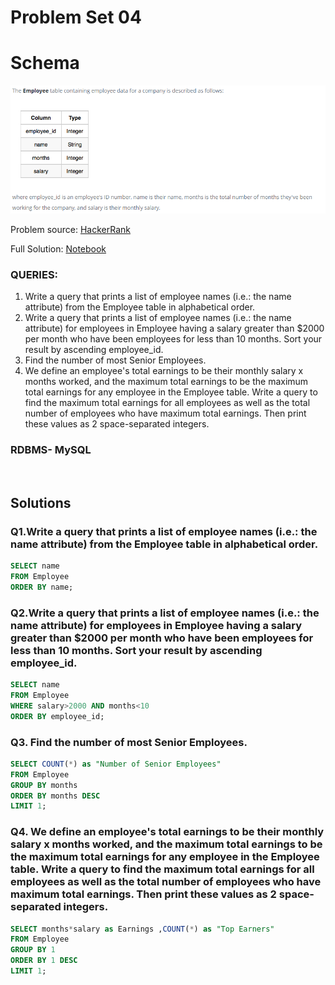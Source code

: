 # Problem Set 04

# Schema
![alt text](https://github.com/Mahmud-Buet15/60-days-of-SQL/blob/main/Problem_set_04/dataset/schema.png)

Problem source: [HackerRank](https://www.hackerrank.com/domains/sql?badge_type=sql)

Full Solution: [Notebook](https://github.com/Mahmud-Buet15/60-days-of-SQL/blob/main/Problem_set_04/Problem_set_04.ipynb)

### QUERIES:
1.	Write a query that prints a list of employee names (i.e.: the name attribute) from the Employee table in alphabetical order.
2.	Write a query that prints a list of employee names (i.e.: the name attribute) for employees in Employee having a salary greater than $2000 per month who have been employees for less than 10 months. Sort your result by ascending employee_id.
3.	Find the number of most Senior Employees.
4.	We define an employee's total earnings to be their monthly salary x months worked, and the maximum total earnings to be the maximum total earnings for any employee in the Employee table. Write a query to find the maximum total earnings for all employees as well as the total number of employees who have maximum total earnings. Then print these values as 2 space-separated integers.

### RDBMS- MySQL

<br /> 

## Solutions

### **Q1.Write a query that prints a list of employee names (i.e.: the name attribute) from the Employee table in alphabetical order.**
```sql
SELECT name 
FROM Employee
ORDER BY name;
```



### **Q2.Write a query that prints a list of employee names (i.e.: the name attribute) for employees in Employee having a salary greater than $2000 per month who have been employees for less than 10 months. Sort your result by ascending employee_id.**
```sql
SELECT name 
FROM Employee
WHERE salary>2000 AND months<10
ORDER BY employee_id;
```



### **Q3. Find the number of most Senior Employees.**
```sql
SELECT COUNT(*) as "Number of Senior Employees" 
FROM Employee
GROUP BY months 
ORDER BY months DESC
LIMIT 1;
```


### **Q4. We define an employee's total earnings to be their monthly salary x months worked, and the maximum total earnings to be the maximum total earnings for any employee in the Employee table. Write a query to find the maximum total earnings for all employees as well as the total number of employees who have maximum total earnings. Then print these values as 2 space-separated integers.**
```sql
SELECT months*salary as Earnings ,COUNT(*) as "Top Earners" 
FROM Employee
GROUP BY 1
ORDER BY 1 DESC
LIMIT 1;
```
